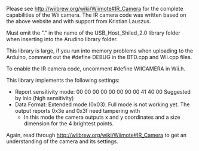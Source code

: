 Please see <http://wiibrew.org/wiki/Wiimote#IR_Camera> for the complete capabilities of the Wii camera. The IR camera code was written based on the above website and with support from Kristian Lauszus.

Must omit the "." in the name of the USB\_Host\_Shiled\_2.0 library folder when inserting into the Arudino library folder.

This library is large, if you run into memory problems when uploading to the Arduino, comment out the \#define DEBUG in the BTD.cpp and Wii.cpp files.

To enable the IR camera code, uncomment \#define WIICAMERA in Wii.h.

This library implements the following settings:

* Report sensitivity mode: 00 00 00 00 00 00 90 00 41	 40 00	 Suggested by inio (high sensitivity)
* Data Format: Extended mode (0x03).  Full mode is not working yet. The output reports 0x3e and 0x3f need tampering with
	* In this mode the camera outputs x and y coordinates and a size dimension for the 4 brightest points.

Again, read through <http://wiibrew.org/wiki/Wiimote#IR_Camera> to get an understanding of the camera and its settings.